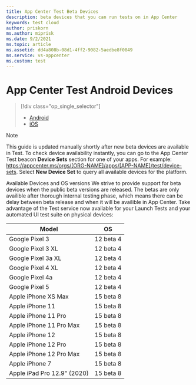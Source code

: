 ```yaml
---
title: App Center Test Beta Devices
description: beta devices that you can run tests on in App Center
keywords: test cloud
author: priskorn
ms.author: miprisk
ms.date: 9/2/2021
ms.topic: article
ms.assetid: dd4a808b-08d1-4ff2-9082-5aedbe8f0849
ms.service: vs-appcenter
ms.custom: test
---
```


# App Center Test Android Devices
> [!div class="op_single_selector"]
> * [Android](android.md)
> * [iOS](ios.md)

> [!NOTE]
> This guide is updated manually shortly after new beta devices are available in Test. To check device availability instantly, you can go to the App Center Test beacon **Device Sets** section for one of your apps. For example: https://appcenter.ms/orgs/[ORG-NAME]/apps/[APP-NAME]/test/device-sets. Select **New Device Set** to query all available devices for the platform. 

Available Devices and OS versions
We strive to provide support for beta devices when the public beta versions are released. The betas are only availible after thorough internal testing phase, which means there can be delay between beta release and when it will be availible in App Center.
Take advantage of the Test service now available for your Launch Tests and your automated UI test suite on physical devices:  

Model | OS
-- | --
Google Pixel 3 | 12 beta 4
Google Pixel 3 XL | 12 beta 4
Google Pixel 3a XL | 12 beta 4
Google Pixel 4 XL | 12 beta 4
Google Pixel 4a | 12 beta 4
Google Pixel 5 | 12 beta 4
Apple iPhone XS Max | 15 beta 8
Apple iPhone 11 | 15 beta 8
Apple iPhone 11 Pro | 15 beta 8
Apple iPhone 11 Pro Max | 15 beta 8
Apple iPhone 12 | 15 beta 8
Apple iPhone 12 Pro | 15 beta 8 
Apple iPhone 12 Pro Max | 15 beta 8
Apple iPhone 7 | 15 beta 8
Apple iPad Pro 12.9" (2020) | 15 beta 8





